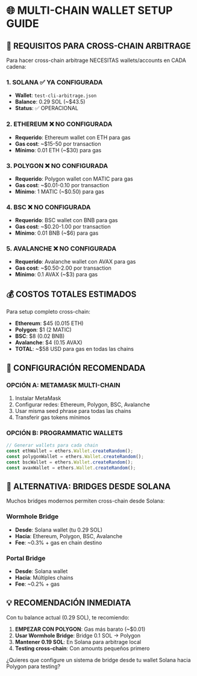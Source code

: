 # 🌐 MULTI-CHAIN WALLET SETUP GUIDE

## 🎯 REQUISITOS PARA CROSS-CHAIN ARBITRAGE

Para hacer cross-chain arbitrage NECESITAS wallets/accounts en CADA cadena:

### 1. **SOLANA** ✅ YA CONFIGURADA
- **Wallet**: `test-cli-arbitrage.json` 
- **Balance**: 0.29 SOL (~$43.5)
- **Status**: ✅ OPERACIONAL

### 2. **ETHEREUM** ❌ NO CONFIGURADA
- **Requerido**: Ethereum wallet con ETH para gas
- **Gas cost**: ~$15-50 por transaction
- **Mínimo**: 0.01 ETH (~$30) para gas

### 3. **POLYGON** ❌ NO CONFIGURADA
- **Requerido**: Polygon wallet con MATIC para gas
- **Gas cost**: ~$0.01-0.10 por transaction
- **Mínimo**: 1 MATIC (~$0.50) para gas

### 4. **BSC** ❌ NO CONFIGURADA
- **Requerido**: BSC wallet con BNB para gas
- **Gas cost**: ~$0.20-1.00 por transaction
- **Mínimo**: 0.01 BNB (~$6) para gas

### 5. **AVALANCHE** ❌ NO CONFIGURADA
- **Requerido**: Avalanche wallet con AVAX para gas
- **Gas cost**: ~$0.50-2.00 por transaction
- **Mínimo**: 0.1 AVAX (~$3) para gas

## 💰 COSTOS TOTALES ESTIMADOS

Para setup completo cross-chain:
- **Ethereum**: $45 (0.015 ETH)
- **Polygon**: $1 (2 MATIC) 
- **BSC**: $8 (0.02 BNB)
- **Avalanche**: $4 (0.15 AVAX)
- **TOTAL**: ~$58 USD para gas en todas las chains

## 🔧 CONFIGURACIÓN RECOMENDADA

### OPCIÓN A: METAMASK MULTI-CHAIN
1. Instalar MetaMask
2. Configurar redes: Ethereum, Polygon, BSC, Avalanche
3. Usar misma seed phrase para todas las chains
4. Transferir gas tokens mínimos

### OPCIÓN B: PROGRAMMATIC WALLETS
```javascript
// Generar wallets para cada chain
const ethWallet = ethers.Wallet.createRandom();
const polygonWallet = ethers.Wallet.createRandom(); 
const bscWallet = ethers.Wallet.createRandom();
const avaxWallet = ethers.Wallet.createRandom();
```

## 🎯 ALTERNATIVA: BRIDGES DESDE SOLANA

Muchos bridges modernos permiten cross-chain desde Solana:

### Wormhole Bridge
- **Desde**: Solana wallet (tu 0.29 SOL)
- **Hacia**: Ethereum, Polygon, BSC, Avalanche
- **Fee**: ~0.3% + gas en chain destino

### Portal Bridge
- **Desde**: Solana wallet
- **Hacia**: Múltiples chains
- **Fee**: ~0.2% + gas

## 💡 RECOMENDACIÓN INMEDIATA

Con tu balance actual (0.29 SOL), te recomiendo:

1. **EMPEZAR CON POLYGON**: Gas más barato (~$0.01)
2. **Usar Wormhole Bridge**: Bridge 0.1 SOL → Polygon
3. **Mantener 0.19 SOL**: En Solana para arbitrage local
4. **Testing cross-chain**: Con amounts pequeños primero

¿Quieres que configure un sistema de bridge desde tu wallet Solana hacia Polygon para testing?
